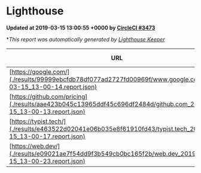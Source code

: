 
# Lighthouse

**Updated at 2019-03-15 13:00:55 +0000 by [CircleCI #3473](https://circleci.com/gh/ItinerisLtd/lighthouse-keeper-example/3473)**

**This report was automatically generated by [Lighthouse Keeper](https://github.com/itinerisltd/lighthouse-keeper)*

| URL | Performance | Accessibility | Best Practices | SEO | PWA | Updated At |
| --- | --- | --- | --- | --- | --- | --- |
| [https://google.com/](./results/99999ebcfdb78df077ad2727fd00969f/www.google.com_2019-03-15_13-00-14.report.json) | 0.95 | 0.71 | 0.93 | 0.82 | 0.58 | 2019-03-15T13:00:14.807Z |
| [https://github.com/pricing](./results/aae423b045c13965ddf45c696df2484d/github.com_2019-03-15_13-00-13.report.json) | 0.8 | 0.89 | 0.93 | 0.9 | 0.58 | 2019-03-15T13:00:13.626Z |
| [https://typist.tech/](./results/e463522d02041e06b035e8f61910fd43/typist.tech_2019-03-15_13-00-17.report.json) | 1 |  |  |  |  | 2019-03-15T13:00:17.642Z |
| [https://web.dev/](./results/e09021ae7f54dd9f3b549cb0bc165f2b/web.dev_2019-03-15_13-00-23.report.json) | 0.91 | 0.93 | 0.93 | 0.87 | 1 | 2019-03-15T13:00:23.904Z |
